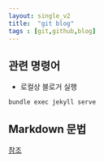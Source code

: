 ```yaml
---
layout: single_v2
title:  "git blog"
tags : [git,github,blog]
---
```


## 관련 명령어

- 로컬상 블로거 실행 

```
bundle exec jekyll serve
```

## Markdown 문법
[참조](https://hongsii.github.io/2017/06/01/How-to-Write-with-Markdown/)